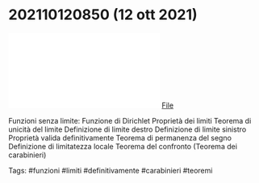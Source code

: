 # 202110120850 (12 ott 2021)

![](202110120850.pdf)
[File](202110120850.pdf)

Funzioni senza limite:
	Funzione di Dirichlet
Proprietà dei limiti
Teorema di unicità del limite
Definizione di limite destro
Definizione di limite sinistro
Proprietà valida definitivamente
Teorema di permanenza del segno
Definizione di limitatezza locale
Teorema del confronto (Teorema dei carabinieri)

Tags:
#funzioni #limiti #definitivamente #carabinieri #teoremi 
